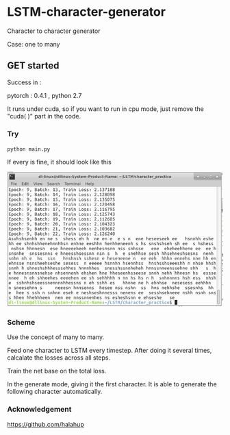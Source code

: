 # LSTM-character-generator

Character to character generator

Case: one to many

## GET started

Success in :

pytorch : 0.4.1 , python 2.7

It runs under cuda, so if you want to run in cpu mode, just remove the "cuda( )" part in the code. 

### Try

`python main.py`
  
If every is fine, it should look like this

![result](https://raw.githubusercontent.com/yoyotv/LSTM-character-generator/master/figure/result.JPG)
### Scheme 

Use the concept of many to many.

Feed one character to LSTM every timestep.
After doing it several times, calcalate the losses across all steps.

Train the net base on the total loss.

In the generate mode, giving it the first character.
It is able to generate the following character automatically.

### Acknowledgement

https://github.com/halahup
